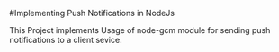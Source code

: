 #Implementing Push Notifications in NodeJs

This Project implements Usage of node-gcm module for sending push notifications to a client sevice.